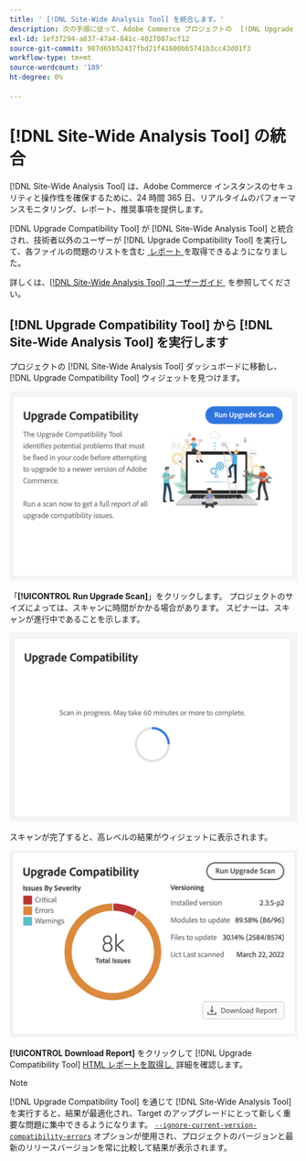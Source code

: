 ```yaml
---
title: ' [!DNL Site-Wide Analysis Tool] を統合します。'
description: 次の手順に従って、Adobe Commerce プロジェクトの  [!DNL Upgrade Compatibility Tool] dashboard から  [!DNL Site-Wide Analysis Tool]  レポートを取得します。
exl-id: 1ef37294-a837-47a4-841c-4027087acf12
source-git-commit: 987d65b52437fbd21f41600bb5741b3cc43d01f3
workflow-type: tm+mt
source-wordcount: '189'
ht-degree: 0%

---
```


# [!DNL Site-Wide Analysis Tool] の統合

[!DNL Site-Wide Analysis Tool] は、Adobe Commerce インスタンスのセキュリティと操作性を確保するために、24 時間 365 日、リアルタイムのパフォーマンスモニタリング、レポート、推奨事項を提供します。

[!DNL Upgrade Compatibility Tool] が [!DNL Site-Wide Analysis Tool] と統合され、技術者以外のユーザーが [!DNL Upgrade Compatibility Tool] を実行して、各ファイルの問題のリストを含む [&#x200B; レポート &#x200B;](../upgrade-compatibility-tool/reports.md) を取得できるようになりました。

詳しくは、[[!DNL Site-Wide Analysis Tool]  ユーザーガイド &#x200B;](https://experienceleague.adobe.com/ja/docs/commerce-operations/tools/site-wide-analysis-tool/access) を参照してください。

## [!DNL Upgrade Compatibility Tool] から [!DNL Site-Wide Analysis Tool] を実行します

プロジェクトの [!DNL Site-Wide Analysis Tool] ダッシュボードに移動し、[!DNL Upgrade Compatibility Tool] ウィジェットを見つけます。

![UCT SWAT ウィジェット – 初期 &#x200B;](../../assets/upgrade-guide/uct-swat-initial.png)

「**[!UICONTROL Run Upgrade Scan]**」をクリックします。 プロジェクトのサイズによっては、スキャンに時間がかかる場合があります。 スピナーは、スキャンが進行中であることを示します。

![UCT SWAT ウィジェット – 処理中 &#x200B;](../../assets/upgrade-guide/uct-swat-progress.png)

スキャンが完了すると、高レベルの結果がウィジェットに表示されます。

![UCT SWAT ウィジェット – 結果 &#x200B;](../../assets/upgrade-guide/uct-swat-results.png)

**[!UICONTROL Download Report]** をクリックして [!DNL Upgrade Compatibility Tool] [HTML レポートを取得し &#x200B;](../upgrade-compatibility-tool/reports.md#html-report) 詳細を確認します。


>[!NOTE]
>
> [!DNL Upgrade Compatibility Tool] を通じて [!DNL Site-Wide Analysis Tool] を実行すると、結果が最適化され、Target のアップグレードにとって新しく重要な問題に集中できるようになります。 [`--ignore-current-version-compatibility-errors`](run.md#optimize-your-results) オプションが使用され、プロジェクトのバージョンと最新のリリースバージョンを常に比較して結果が表示されます。
